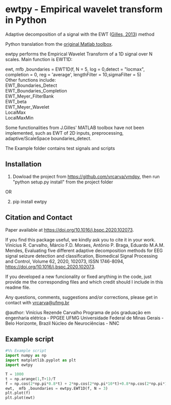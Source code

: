 #  ewtpy - Empirical wavelet transform in Python

Adaptive decomposition of a signal with the EWT ([Gilles, 2013](https://doi.org/10.1109/TSP.2013.2265222)) method

Python translation from the [original Matlab toolbox](https://www.mathworks.com/matlabcentral/fileexchange/42141-empirical-wavelet-transforms).  

ewtpy performs the Empirical Wavelet Transform of a 1D signal over N scales. Main function is EWT1D:

ewt,  mfb ,boundaries = EWT1D(f, N = 5, log = 0,detect = "locmax", completion = 0, reg = 'average', lengthFilter = 10,sigmaFilter = 5)  
Other functions include:  
EWT_Boundaries_Detect  
EWT_Boundaries_Completion  
EWT_Meyer_FilterBank  
EWT_beta  
EWT_Meyer_Wavelet  
LocalMax  
LocalMaxMin  

Some functionalities from J.Gilles' MATLAB toolbox have not been implemented, such as EWT of 2D inputs, preprocessing, adaptive/ScaleSpace boundaries_detect.

The Example folder contains test signals and scripts

## Installation 

1) Dowload the project from https://github.com/vrcarva/vmdpy, then run "python setup.py install" from the project folder

OR

2) pip install ewtpy


## Citation and Contact
Paper available at https://doi.org/10.1016/j.bspc.2020.102073.  

If you find this package useful, we kindly ask you to cite it in your work.    
Vinícius R. Carvalho, Márcio F.D. Moraes, Antônio P. Braga, Eduardo M.A.M. Mendes,
Evaluating five different adaptive decomposition methods for EEG signal seizure detection and classification,
Biomedical Signal Processing and Control,
Volume 62,
2020,
102073,
ISSN 1746-8094,
https://doi.org/10.1016/j.bspc.2020.102073.


If you developed a new funcionality or fixed anything in the code, just provide me the corresponding files and which credit should I include in this readme file. 

Any questions, comments, suggestions and/or corrections, please get in contact with vrcarva@ufmg.br  

@author: Vinícius Rezende Carvalho
Programa de pós graduação em engenharia elétrica - PPGEE UFMG
Universidade Federal de Minas Gerais - Belo Horizonte, Brazil
Núcleo de Neurociências - NNC 


## Example script
```python
#%% Example script
import numpy as np
import matplotlib.pyplot as plt
import ewtpy

T = 1000
t = np.arange(1,T+1)/T
f = np.cos(2*np.pi*0.8*t) + 2*np.cos(2*np.pi*10*t)+0.8*np.cos(2*np.pi*100*t)
ewt,  mfb ,boundaries = ewtpy.EWT1D(f, N = 3)
plt.plot(f)
plt.plot(ewt)
```






